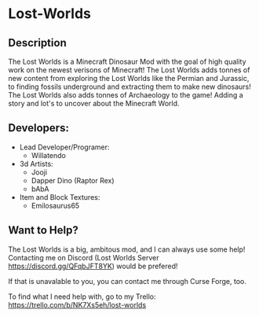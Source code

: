 # Lost-Worlds

## Description

The Lost Worlds is a Minecraft Dinosaur Mod with the goal of high quality work on the newest verisons of Minecraft! The Lost Worlds adds tonnes of new content from exploring the Lost Worlds like the Permian and Jurassic, to finding fossils underground and extracting them to make new dinosaurs! The Lost Worlds also adds tonnes of Archaeology to the game! Adding a story and lot's to uncover about the Minecraft World.

## Developers:

* Lead Developer/Programer:
  * Willatendo
* 3d Artists:
  * Jooji
  * Dapper Dino (Raptor Rex)
  * bAbA
* Item and Block Textures:
  * Emilosaurus65

## Want to Help?

The Lost Worlds is a big, ambitous mod, and I can always use some help! Contacting me on Discord (Lost Worlds Server https://discord.gg/QFqbJFT8YK) would be prefered!

If that is unavalable to you, you can contact me through Curse Forge, too.

To find what I need help with, go to my Trello: https://trello.com/b/NK7Xs5eh/lost-worlds
